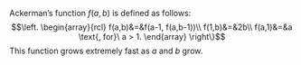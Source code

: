 Ackerman’s function $f(a,b)$ is defined as follows: $$\left.
\begin{array}{rcl}
f(a,b)&=&f(a-1, f(a,b-1))\\
f(1,b)&=&2b\\
f(a,1)&=&a \text{, for}\ a > 1.
\end{array}
\right\}$$ This function grows extremely fast as $a$ and $b$ grow.
